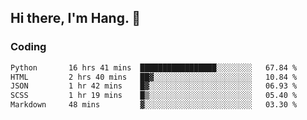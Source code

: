 ## Hi there, I'm Hang. 👋

### Coding

<!--START_SECTION:waka-->

```txt
Python       16 hrs 41 mins  █████████████████░░░░░░░░   67.84 %
HTML         2 hrs 40 mins   ██▓░░░░░░░░░░░░░░░░░░░░░░   10.84 %
JSON         1 hr 42 mins    █▓░░░░░░░░░░░░░░░░░░░░░░░   06.93 %
SCSS         1 hr 19 mins    █▒░░░░░░░░░░░░░░░░░░░░░░░   05.40 %
Markdown     48 mins         ▓░░░░░░░░░░░░░░░░░░░░░░░░   03.30 %
```

<!--END_SECTION:waka-->
